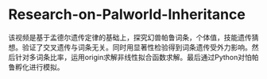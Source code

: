 # Research-on-Palworld-Inheritance
该视频是基于孟德尔遗传定律的基础上，探究幻兽帕鲁词条，个体值，技能遗传猜想。验证了交叉遗传与词条无关。同时用显著性检验得到词条遗传受外力影响。然后针对多词条比率，运用origin求解非线性拟合函数求解。最后通过Python对怕帕鲁孵化进行模拟。
